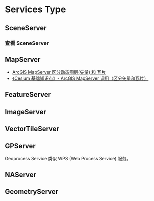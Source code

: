 # Services Type

## SceneServer

### 查看 SceneServer



## MapServer

- [ArcGIS MapServer 区分动态图层(矢量) 和 瓦片](https://blog.csdn.net/sinat_31213021/article/details/120865137) 
- [《Cesium 基础知识点》- ArcGIS MapServer 调用（区分矢量和瓦片）](https://blog.csdn.net/sinat_31213021/article/details/117740534) 

## FeatureServer

## ImageServer

## VectorTileServer

## GPServer

Geoprocess Service
类似 WPS (Web Process Service) 服务。



## NAServer

## GeometryServer

